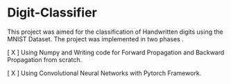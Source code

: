 # Digit-Classifier

This project was aimed for the classification of Handwritten digits using the MNIST Dataset. The project was implemented in two phases .

[ X ]  Using Numpy and Writing code for Forward Propagation and Backward Propagation from scratch.

[ X ] Using Convolutional Neural Networks with Pytorch Framework.

